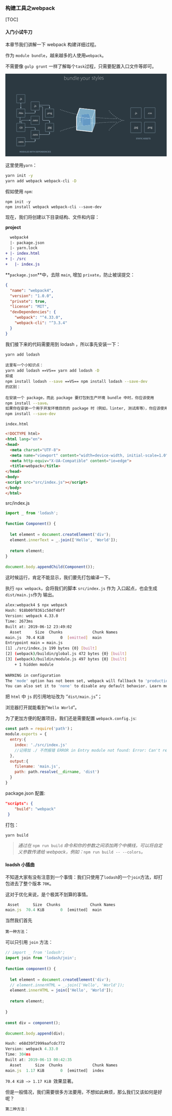 ### 构建工具之webpack

[TOC]

#### 入门小试牛刀

本章节我们讲解一下 webpack 构建详细过程。

作为 `module bundle`，越来越多的人使用`webpack`。

不需要像 `gulp grunt` 一样了解每个`task`过程，只需要配置入口文件等即可。

![](assets/webpack.jpg)

这里使用`yarn`：

```bash
yarn init -y
yarn add webpack webpack-cli -D
```

假如使用 `npm`:

```shell
npm init -y
npm install webpack webpack-cli --save-dev
```

现在，我们将创建以下目录结构、文件和内容：

**project**

```diff
  webpack4
  |- package.json
  |- yarn.lock
+ |- index.html
+ |- /src
+   |- index.js
```

**`package.json`**中，去除 `main`, 增加 `private`，防止被误提交：

```json
{
  "name": "webpack4",
  "version": "1.0.0",
  "private": true,
  "license": "MIT",
  "devDependencies": {
    "webpack": "^4.33.0",
    "webpack-cli": "^3.3.4"
  }
}
```

我们接下来的代码需要用到 lodash ，所以事先安装一下：

```bash
yarn add lodash

这里有一个小知识点：
yarn add lodash ==VS== yarn add lodash -D
抑或
npm install lodash --save ==VS== npm install lodash --save-dev
的区别：

在安装一个 package，而此 package 要打包到生产环境 bundle 中时，你应该使用 
npm install --save。
如果你在安装一个用于开发环境目的的 package 时（例如，linter, 测试库等），你应该使用 
npm install --save-dev

```

`index.html`

```html
<!DOCTYPE html>
<html lang="en">
<head>
  <meta charset="UTF-8">
  <meta name="viewport" content="width=device-width, initial-scale=1.0">
  <meta http-equiv="X-UA-Compatible" content="ie=edge">
  <title>webpack</title>
</head>
<body>
<script src="src/index.js"></script>
</body>
</html>
```

src/index.js

```javascript
import _ from 'lodash';

function Component() {

  let element = document.createElement('div');
  element.innerText = _.join(['Hello', 'World']);

  return element;
}

document.body.appendChild(Component());
```

这时候运行，肯定不能显示，我们要先打包编译一下。

执行 `npx webpack`，会将我们的脚本 `src/index.js` 作为 入口起点，也会生成 `dist/main.js`作为 输出。

```bash
alex:webpack4 $ npx webpack
Hash: 918b00f8361c58df4bff
Version: webpack 4.33.0
Time: 2673ms
Built at: 2019-06-12 23:49:02
  Asset      Size  Chunks             Chunk Names
main.js  70.4 KiB       0  [emitted]  main
Entrypoint main = main.js
[1] ./src/index.js 199 bytes {0} [built]
[2] (webpack)/buildin/global.js 472 bytes {0} [built]
[3] (webpack)/buildin/module.js 497 bytes {0} [built]
    + 1 hidden module

WARNING in configuration
The 'mode' option has not been set, webpack will fallback to 'production' for this value. Set 'mode' option to 'development' or 'production' to enable defaults for each environment.
You can also set it to 'none' to disable any default behavior. Learn more: https://webpack.js.org/configuration/mode/
```

把 `html` 中 `js` 的引用地址改为 ‘’`dist/main.js`”；

浏览器打开就能看到“`Hello World`”。

为了更加方便的配置项目，我们还是需要配置 `webpack.config.js`:

```javascript
const path = require('path')；
module.exports = {
  entry:{
    index: './src/index.js'
    //记得加 ./ 不然报错 ERROR in Entry module not found: Error: Can't resolve 'src/index.js' in '/webpack4'
  },
  output:{
    filename: 'main.js',
    path: path.resolve(__dirname, 'dist')
  }
}
```

package.json 配置:

```json
"scripts": {
    "build": "webpack"
 }
```

打包：

```bash
yarn build
```

> *通过在* `npm run build` *命令和你的参数之间添加两个中横线，可以将自定义参数传递给 webpack，例如：*`npm run build -- --colors`*。*



#### loadsh 小插曲

不知道大家有没有注意到一个事情：我们只使用了`lodash`的一个`join`方法，却打包进去了整个版本  `70K`。

这对于优化来说，是个极其不划算的事情。

```javascript
 Asset      Size  Chunks             Chunk Names
main.js  70.4 KiB       0  [emitted]  main
```

当然我们首先

`第一种方法`：

可以只引用 `join` 方法：

```javascript
// import _ from 'lodash';
import join from 'lodash/join';

function component() {

  let element = document.createElement('div');
  // element.innerHTML = _.join(['Hello', 'World']);
  element.innerHTML = join(['Hello', 'World']);

  return element;

}

const div = component();

document.body.append(div);
```



```javascript
Hash: e68d39f2999aafcdc772
Version: webpack 4.33.0
Time: 304ms
Built at: 2019-06-13 00:42:35
  Asset      Size  Chunks             Chunk Names
main.js  1.17 KiB       0  [emitted]  index
```

`70.4 KiB —> 1.17 KiB `效果显著。

但是一般情况，我们需要很多方法要用，不想如此麻烦，那么我们又该如何是好呢？

`第二种方法：`

